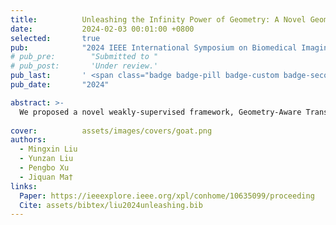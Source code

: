 ```yaml
---
title:          Unleashing the Infinity Power of Geometry: A Novel Geometry-Aware Transformer (GOAT) for Whole Slide Histopathology Image Analysis
date:           2024-02-03 00:01:00 +0800
selected:       true
pub:            "2024 IEEE International Symposium on Biomedical Imaging (ISBI)"
# pub_pre:        "Submitted to "
# pub_post:       'Under review.'
pub_last:       ' <span class="badge badge-pill badge-custom badge-secondary">Conference</span><span class="badge badge-pill badge-custom badge-success">Oral</span>'
pub_date:       "2024"

abstract: >-
  We proposed a novel weakly-supervised framework, Geometry-Aware Transformer (GOAT), in which we urge the model to pay attention to the geometric characteristics within the tumor microenvironment which often serve as potent indicators. In addition, a context-aware attention mechanism is designed to extract and enhance the morphological features within WSIs. Extensive experimental results demonstrated that the proposed method is capable of consistently reaching superior classification outcomes for gigapixel whole slide images.
  
cover:          assets/images/covers/goat.png
authors:
  - Mingxin Liu
  - Yunzan Liu
  - Pengbo Xu
  - Jiquan Ma†
links:
  Paper: https://ieeexplore.ieee.org/xpl/conhome/10635099/proceeding
  Cite: assets/bibtex/liu2024unleashing.bib
---
```

